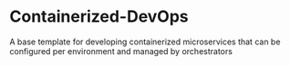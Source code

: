 # Containerized-DevOps
A base template for developing containerized microservices that can be configured per environment and managed by orchestrators
